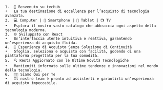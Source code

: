 	1.	🚀 Benvenuto su tecHub
	•	La tua destinazione di eccellenza per l’acquisto di tecnologia avanzata.
	2.	💻 Computer | 📱 Smartphone | 📱 Tablet | 📺 TV
	•	Esplora il nostro vasto catalogo che abbraccia ogni aspetto della tecnologia moderna.
	3.	🌐 Sviluppato con React
	•	Un’interfaccia utente intuitiva e reattiva, garantendo un’esperienza di acquisto fluida.
	4.	🛒 Esperienza di Acquisto Senza Soluzione di Continuità
	•	Sfoglia, seleziona e acquista con facilità, godendo di una piattaforma progettata per la tua comodità.
	5.	🔍 Resta Aggiornato con le Ultime Novità Tecnologiche
	•	Mantieniti informato sulle ultime tendenze e innovazioni nel mondo della tecnologia.
	6.	👩‍💻 Siamo Qui per Te
	•	Il nostro team è pronto ad assisterti e garantirti un’esperienza di acquisto impeccabile.




